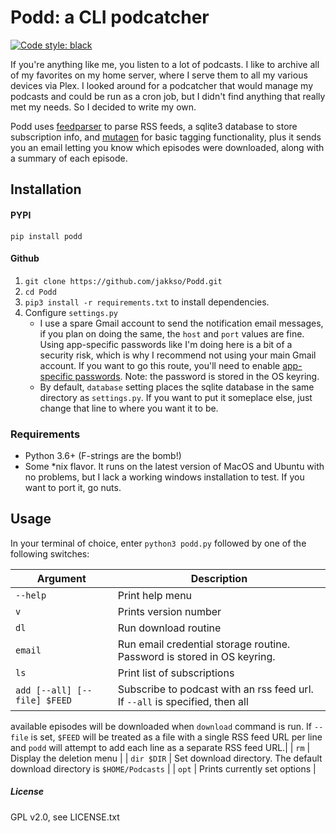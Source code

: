 # Podd: a CLI podcatcher

[![Code style: black](https://img.shields.io/badge/code%20style-black-000000.svg)](https://github.com/ambv/black)

If you're anything like me, you listen to a lot of podcasts.  I like to archive all of my favorites on my home server, 
where I serve them to all my various devices via Plex.  I looked around for a podcatcher that would manage my podcasts 
and could be run as a cron job, but I didn't find anything that really met my needs.  So I decided to write my own.

Podd uses [feedparser](https://pypi.org/project/feedparser/) to parse RSS feeds, a sqlite3 database to store 
subscription info, and [mutagen](https://mutagen.readthedocs.io/en/latest/) for basic tagging functionality, plus it
 sends you an email letting you know which episodes were downloaded, along with a summary of each episode.  

## Installation
#### PYPI
`pip install podd`

#### Github
1. `git clone https://github.com/jakkso/Podd.git`
2. `cd Podd`
3. `pip3 install -r requirements.txt` to install dependencies.
4. Configure `settings.py`
	* 	I use a spare Gmail account to send the notification email messages, if you plan on doing the same, the `host` 
	and `port` values are fine.  Using app-specific passwords like I'm doing here is a bit of a security risk, which is 
	why I recommend not using your main Gmail account.  If you want to go this route,  you'll need to enable 
	[app-specific passwords](https://support.google.com/accounts/answer/185833?hl=en).  Note: the password is stored in
	the OS keyring.
	* By default, `database` setting places the sqlite database in the same directory as `settings.py`.  If you want to 
	put it someplace else, just change that line to where you want it to be.


### Requirements
* Python 3.6+ (F-strings are the bomb!)
* Some *nix flavor.  It runs on the latest version of MacOS and Ubuntu with no problems, but I lack a working windows 
installation to test.  If you want to port it, go nuts.

## Usage

In your terminal of choice, enter `python3 podd.py` followed by one of the following switches:

| Argument | Description |
| --- | --- |
| `--help` | Print help menu |
| `v` | Prints version number |
| `dl` | Run download routine |
| `email` | Run email credential storage routine.  Password is stored in OS keyring.|
| `ls` | Print list of subscriptions |
| `add [--all] [--file] $FEED` | Subscribe to podcast with an rss feed url.  If `--all` is  specified, then all 
available episodes will be downloaded when `download` command is run.  If `--file` is set, `$FEED` will be treated as 
a file with a single RSS feed URL per line and `podd` will attempt to add each line as a separate RSS feed URL.|
| `rm` | Display the deletion menu |
| `dir $DIR` | Set download directory.  The default download directory is `$HOME/Podcasts` | 
| `opt` | Prints currently set options |


##### License
GPL v2.0, see LICENSE.txt
